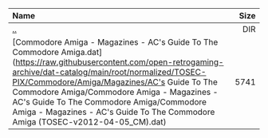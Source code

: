 |Name|Size|
|:---|---:|
|[..](../index.html)|DIR|
|[Commodore Amiga - Magazines - AC's Guide To The Commodore Amiga.dat](https://raw.githubusercontent.com/open-retrogaming-archive/dat-catalog/main/root/normalized/TOSEC-PIX/Commodore/Amiga/Magazines/AC's Guide To The Commodore Amiga/Commodore Amiga - Magazines - AC's Guide To The Commodore Amiga/Commodore Amiga - Magazines - AC's Guide To The Commodore Amiga (TOSEC-v2012-04-05_CM).dat)|5741|
